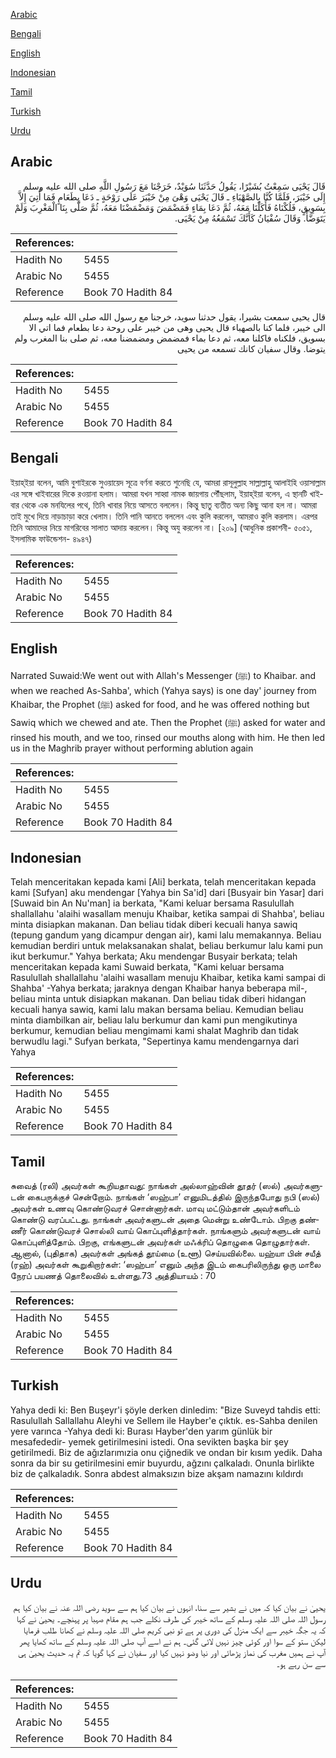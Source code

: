 [Arabic](#arabic)

[Bengali](#bengali)

[English](#english)

[Indonesian](#indonesian)

[Tamil](#tamil)

[Turkish](#turkish)

[Urdu](#urdu)

## Arabic


<div dir="rtl" lang="ar" style={{fontSize:'larger',backgroundColor:'#f8f9fa',padding:20}}>
قَالَ يَحْيَى سَمِعْتُ بُشَيْرًا، يَقُولُ حَدَّثَنَا سُوَيْدٌ، خَرَجْنَا مَعَ رَسُولِ اللَّهِ صلى الله عليه وسلم إِلَى خَيْبَرَ، فَلَمَّا كُنَّا بِالصَّهْبَاءِ ـ قَالَ يَحْيَى وَهْىَ مِنْ خَيْبَرَ عَلَى رَوْحَةٍ ـ دَعَا بِطَعَامٍ فَمَا أُتِيَ إِلاَّ بِسَوِيقٍ، فَلُكْنَاهُ فَأَكَلْنَا مَعَهُ، ثُمَّ دَعَا بِمَاءٍ فَمَضْمَضَ وَمَضْمَضْنَا مَعَهُ، ثُمَّ صَلَّى بِنَا الْمَغْرِبَ وَلَمْ يَتَوَضَّأْ‏.‏ وَقَالَ سُفْيَانُ كَأَنَّكَ تَسْمَعُهُ مِنْ يَحْيَى‏.‏
</div>
<div style={{backgroundColor:'#f8f9fa',padding:20, marginBottom: 10}}><table> <thead> <tr> <th>References:</th> <th></th> </tr> </thead> <tbody><tr><td>Hadith No</td><td>5455</td></tr><tr><td>Arabic No</td><td>5455</td></tr><tr><td>Reference</td><td>Book 70 Hadith 84</td></tr></tbody></table></div>


<div dir="rtl" lang="ar" style={{fontSize:'larger',backgroundColor:'#f8f9fa',padding:20}}>
قال يحيى سمعت بشيرا، يقول حدثنا سويد، خرجنا مع رسول الله صلى الله عليه وسلم الى خيبر، فلما كنا بالصهباء قال يحيى وهى من خيبر على روحة دعا بطعام فما اتي الا بسويق، فلكناه فاكلنا معه، ثم دعا بماء فمضمض ومضمضنا معه، ثم صلى بنا المغرب ولم يتوضا. وقال سفيان كانك تسمعه من يحيى
</div>
<div style={{backgroundColor:'#f8f9fa',padding:20, marginBottom: 10}}><table> <thead> <tr> <th>References:</th> <th></th> </tr> </thead> <tbody><tr><td>Hadith No</td><td>5455</td></tr><tr><td>Arabic No</td><td>5455</td></tr><tr><td>Reference</td><td>Book 70 Hadith 84</td></tr></tbody></table></div>

## Bengali


<div dir="ltr" lang="bn" style={{fontSize:'larger',backgroundColor:'#f8f9fa',padding:20}}>
ইয়াহ্ইয়া বলেন, আমি বুশাইরকে সুওয়ায়েদ সূত্রে বর্ণনা করতে শুনেছি যে, আমরা রাসূলুল্লাহ সাল্লাল্লাহু আলাইহি ওয়াসাল্লাম এর সঙ্গে খাইবারের দিকে রওয়ানা হলাম। আমরা যখন সাহ্বা নামক জায়গায় পৌঁছলাম, ইয়াহ্ইয়া বলেন, এ স্থানটি খাইবার থেকে এক মনযিলের পথে, তিনি খাবার নিয়ে আসতে বললেন। কিন্তু ছাতু ব্যতীত অন্য কিছু আনা হল না। আমরা তাই মুখে দিয়ে নাড়াচাড়া করে খেলাম। তিনি পানি আনতে বললেন এবং কুলি করলেন, আমরাও কুলি করলাম। এরপর তিনি আমাদের নিয়ে মাগরিবের সালাত আদায় করলেন। কিন্তু অযু করলেন না। [২০৯] (আধুনিক প্রকাশনী- ৫০৫১, ইসলামিক ফাউন্ডেশন- ৪৯৪৭)
</div>
<div style={{backgroundColor:'#f8f9fa',padding:20, marginBottom: 10}}><table> <thead> <tr> <th>References:</th> <th></th> </tr> </thead> <tbody><tr><td>Hadith No</td><td>5455</td></tr><tr><td>Arabic No</td><td>5455</td></tr><tr><td>Reference</td><td>Book 70 Hadith 84</td></tr></tbody></table></div>

## English


<div dir="ltr" lang="en" style={{fontSize:'larger',backgroundColor:'#f8f9fa',padding:20}}>
Narrated Suwaid:We went out with Allah's Messenger (ﷺ) to Khaibar. and when we reached As-Sahba', which (Yahya says) is one day' journey from Khaibar, the Prophet (ﷺ) asked for food, and he was offered nothing but Sawiq which we chewed and ate. Then the Prophet (ﷺ) asked for water and rinsed his mouth, and we too, rinsed our mouths along with him. He then led us in the Maghrib prayer without performing ablution again
</div>
<div style={{backgroundColor:'#f8f9fa',padding:20, marginBottom: 10}}><table> <thead> <tr> <th>References:</th> <th></th> </tr> </thead> <tbody><tr><td>Hadith No</td><td>5455</td></tr><tr><td>Arabic No</td><td>5455</td></tr><tr><td>Reference</td><td>Book 70 Hadith 84</td></tr></tbody></table></div>

## Indonesian


<div dir="ltr" lang="id" style={{fontSize:'larger',backgroundColor:'#f8f9fa',padding:20}}>
Telah menceritakan kepada kami [Ali] berkata, telah menceritakan kepada kami [Sufyan] aku mendengar [Yahya bin Sa'id] dari [Busyair bin Yasar] dari [Suwaid bin An Nu'man] ia berkata, "Kami keluar bersama Rasulullah shallallahu 'alaihi wasallam menuju Khaibar, ketika sampai di Shahba', beliau minta disiapkan makanan. Dan beliau tidak diberi kecuali hanya sawiq (tepung gandum yang dicampur dengan air), kami lalu memakannya. Beliau kemudian berdiri untuk melaksanakan shalat, beliau berkumur lalu kami pun ikut berkumur." Yahya berkata; Aku mendengar Busyair berkata; telah menceritakan kepada kami Suwaid berkata, "Kami keluar bersama Rasulullah shallallahu 'alaihi wasallam menuju Khaibar, ketika kami sampai di Shahba' -Yahya berkata; jaraknya dengan Khaibar hanya beberapa mil-, beliau minta untuk disiapkan makanan. Dan beliau tidak diberi hidangan kecuali hanya sawiq, kami lalu makan bersama beliau. Kemudian beliau minta diambilkan air, beliau lalu berkumur dan kami pun mengikutinya berkumur, kemudian beliau mengimami kami shalat Maghrib dan tidak berwudlu lagi." Sufyan berkata, "Sepertinya kamu mendengarnya dari Yahya
</div>
<div style={{backgroundColor:'#f8f9fa',padding:20, marginBottom: 10}}><table> <thead> <tr> <th>References:</th> <th></th> </tr> </thead> <tbody><tr><td>Hadith No</td><td>5455</td></tr><tr><td>Arabic No</td><td>5455</td></tr><tr><td>Reference</td><td>Book 70 Hadith 84</td></tr></tbody></table></div>

## Tamil


<div dir="ltr" lang="ta" style={{fontSize:'larger',backgroundColor:'#f8f9fa',padding:20}}>
சுவைத் (ரலி) அவர்கள் கூறியதாவது: நாங்கள் அல்லாஹ்வின் தூதர் (ஸல்) அவர்களுடன் கைபருக்குச் சென்றோம். நாங்கள் ‘ஸஹ்பா’ எனுமிடத்தில் இருந்தபோது நபி (ஸல்) அவர்கள் உணவு கொண்டுவரச் சொன்னார்கள். மாவு மட்டும்தான் அவர்களிடம் கொண்டு வரப்பட்டது. நாங்கள் அவர்களுடன் அதை மென்று உண்டோம். பிறகு தண்ணீர் கொண்டுவரச் சொல்லி வாய் கொப்புளித்தார்கள். நாங்களும் அவர்களுடன் வாய் கொப்புளித்தோம். பிறகு, எங்களுடன் அவர்கள் மஃக்ரிப் தொழுகை தொழுதார்கள். ஆனால், (புதிதாக) அவர்கள் அங்கத் தூய்மை (உளூ) செய்யவில்லை. யஹ்யா பின் சயீத் (ரஹ்) அவர்கள் கூறுகிறார்கள்: ‘ஸஹ்பா’ எனும் அந்த இடம் கைபரிலிருந்து ஒரு மாலை நேரப் பயணத் தொலைவில் உள்ளது.73 அத்தியாயம் : 70
</div>
<div style={{backgroundColor:'#f8f9fa',padding:20, marginBottom: 10}}><table> <thead> <tr> <th>References:</th> <th></th> </tr> </thead> <tbody><tr><td>Hadith No</td><td>5455</td></tr><tr><td>Arabic No</td><td>5455</td></tr><tr><td>Reference</td><td>Book 70 Hadith 84</td></tr></tbody></table></div>

## Turkish


<div dir="ltr" lang="tr" style={{fontSize:'larger',backgroundColor:'#f8f9fa',padding:20}}>
Yahya dedi ki: Ben Buşeyr'i şöyle derken dinledim: "Bize Suveyd tahdis etti: Rasulullah Sallallahu Aleyhi ve Sellem ile Hayber'e çıktık. es-Sahba denilen yere varınca -Yahya dedi ki: Burası Hayber'den yarım günlük bir mesafededir- yemek getirilmesini istedi. Ona sevikten başka bir şey getirilmedi. Biz de ağızlarımızia onu çiğnedik ve ondan bir kısım yedik. Daha sonra da bir su getirilmesini emir buyurdu, ağzını çalkaladı. Onunla birlikte biz de çalkaladık. Sonra abdest almaksızın bize akşam namazını kıldırdı
</div>
<div style={{backgroundColor:'#f8f9fa',padding:20, marginBottom: 10}}><table> <thead> <tr> <th>References:</th> <th></th> </tr> </thead> <tbody><tr><td>Hadith No</td><td>5455</td></tr><tr><td>Arabic No</td><td>5455</td></tr><tr><td>Reference</td><td>Book 70 Hadith 84</td></tr></tbody></table></div>

## Urdu


<div dir="rtl" lang="ur" style={{fontSize:'larger',backgroundColor:'#f8f9fa',padding:20}}>
یحییٰ نے بیان کیا کہ میں نے بشیر سے سنا، انہوں نے بیان کیا ہم سے سوید رضی اللہ عنہ نے بیان کیا ہم رسول اللہ صلی اللہ علیہ وسلم کے ساتھ خیبر کی طرف نکلے جب ہم مقام صہبا پر پہنچے۔ یحییٰ نے کہا کہ یہ جگہ خیبر سے ایک منزل کی دوری پر ہے تو نبی کریم صلی اللہ علیہ وسلم نے کھانا طلب فرمایا لیکن ستو کے سوا اور کوئی چیز نہیں لائی گئی۔ ہم نے اسے آپ صلی اللہ علیہ وسلم کے ساتھ کھایا پھر آپ نے ہمیں مغرب کی نماز پڑھائی اور نیا وضو نہیں کیا اور سفیان نے کہا گویا کہ تم یہ حدیث یحییٰ ہی سے سن رہے ہو۔
</div>
<div style={{backgroundColor:'#f8f9fa',padding:20, marginBottom: 10}}><table> <thead> <tr> <th>References:</th> <th></th> </tr> </thead> <tbody><tr><td>Hadith No</td><td>5455</td></tr><tr><td>Arabic No</td><td>5455</td></tr><tr><td>Reference</td><td>Book 70 Hadith 84</td></tr></tbody></table></div>